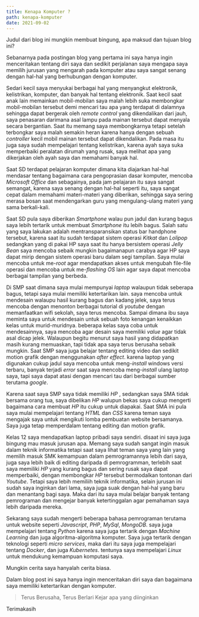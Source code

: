 ```yaml
---
title: Kenapa Komputer ?
path: kenapa-komputer
date: 2021-09-02
---
```


Judul dari blog ini mungkin membuat bingung, apa maksud dan tujuan blog ini?

Sebanarnya pada postingan blog yang pertama ini saya hanya ingin menceritakan tentang diri saya dan sedikit perjalanan saya mengapa saya memilih jurusan yang mengarah pada komputer atau saya sangat senang dengan hal-hal yang berhubungan dengan komputer.

Sedari kecil saya menyukai berbagai hal yang menyangkut elektronik, kelistrikan, komputer, dan banyak hal tentang elektronik. Saat kecil saat anak lain memainkan mobil-mobilan saya malah lebih suka membongkar mobil-mobilan tersebut demi mencari tau apa yang terdapat di dalamnya sehingga dapat bergerak oleh _remote control_ yang dikendalikan dari jauh, saya penasaran darimana asal lampu pada mainan tersebut dapat menyala secara bergantian. Saat itu memang saya membongkarnya tetapi setelah terbongkar saya malah semakin heran karena hanya dengan sebuah _controller_ kecil mobil mainan tersebut dapat dikendalikan. Pada masa itu juga saya sudah mempelajari tentang kelistrikan, karena ayah saya suka memperbaiki peralatan dirumah yang rusak, saya melihat apa yang dikerjakan oleh ayah saya dan memahami banyak hal.

<!-- gambar -->

Saat SD terdapat pelajaran komputer dimana kita diajarkan hal-hal mendasar tentang bagaimana cara pengoprasian dasar komputer, mencoba _Microsoft Office_ dan sebagainya, pada jam pelajaran itu saya sangat semangat, karena saya senang dengan hal-hal seperti itu, saya sangat cepat dalam memahami materi-materi yang diberikan, sehingga saya sering merasa bosan saat mendengarkan guru yang mengulang-ulang materi yang sama berkali-kali.

Saat SD pula saya diberikan _Smartphone_ walau pun jadul dan kurang bagus saya lebih tertarik untuk membuat _Smartphone_ itu lebih bagus. Salah satu yang saya lakukan adalah mentransparansikan status bar handphone tersebut, karena saat itu sudah terdapat sistem operasi _Kitkat_ dan _Lolipop_ sedangkan yang di pakai HP saya saat itu hanya bersistem operasi _Jelly Bean_ saya mencoba sebaik mungkin bagaimanapun carabya agar HP saya dapat mirip dengan sistem operasi baru dalam segi tampilan. Saya mulai mencoba untuk me-_root_ agar mendapatkan akses untuk mengubah file-file operasi dan mencoba untuk me-_flashing_ _OS_ lain agar saya dapat mencoba berbagai tampilan yang berbeda.

<!-- flasing image -->

Di SMP saat dimana saya mulai mempunyai _laptop_ walaupun tidak seberapa bagus, tetapi saya mulai memiliki ketertarikan lain. saya mencoba untuk mendesain walaupu hasil kurang bagus dan kadang jelek, saya terus mencoba dengan menonton berbagai tutorial di _youtube_ dengan memanfaatkan wifi sekolah, saya terus mencoba. Sampai dimana ibu saya meminta saya untuk mendesain untuk sebuah foto kenangan kenaikkan kelas untuk murid-muridnya. beberapa kelas saya coba untuk mendesainnya, saya mencoba agar desain saya memiliki _value_ agar tidak asal dicap jelek. Walaupun begitu menurut saya hasil yang didapatkan masih kurang memuaskan, tapi tidak apa saya terus berusaha sebaik mungkin. Saat SMP saya juga belajar tentang editing video dan sedikit motion grafik dengan menggunakan _after effect_. karena laptop yang digunakan cukup jadul saya mencoba untuk meng-_install_ windows versi terbaru, banyak terjadi _error_ saat saya mencoba meng-_install_ ulang laptop saya, tapi saya dapat atasi dengan mencari tau dari berbagai sumber terutama _google_.

Karena saat saya SMP saya tidak memiliki _HP_ , sedangkan saya SMA tidak bersama orang tua, saya dibelikan _HP_ walupun bekas saya cukup mengerti bagaimana cara membuat _HP_ itu cukup untuk diapakai. Saat SMA ini pula saya mulai mempelajari tentang _HTML_ dan _CSS_ karena teman saya mengajak saya untuk mengikuti lomba pembuatan website bersamanya. Saya juga tetap memperdalam tentang editing dan motion grafik.

Kelas 12 saya mendapatkan laptop pribadi saya sendiri. disaat ini saya juga bingung mau masuk jurusan apa. Memang saya sudah sangat ingin masuk dalam teknik informatika tetapi saat saya lihat teman saya yang lain yang memilih masuk SMK kemampuan dalam pemrogramannya lebih dari saya, juga saya lebih baik di editing daripada di pemrogramman, terlebih saat saya memiliki _HP_ yang kurang bagus dan sering rusak saya dapat memperbaiki, dengan membongkar _HP_ tersebut bermodalkan tontonan dari _Youtube_. Tetapi saya lebih memiliih teknik informatika, selain jurusan ini sudah saya inginkan dari lama, saya juga suak dengan hal-hal yang baru dan menantang bagi saya. Maka dari itu saya mulai belajar banyak tentang pemrograman dan mengejar banyak ketertinggalan agar pemahaman saya lebih daripada mereka.

Sekarang saya sudah mengerti beberapa bahasa pemrograman terutama untuk website seperti _Javascript_, _PHP_, _MySql_, _MongoDB_. saya juga mempelajari tentang _Python_ karena saya juga tertarik dengan _Machine Learning_ dan juga algoritma-algoritma komputer. Saya juga tertarik dengan teknologi seperti _micro services_, maka dari itu saya juga mempelajari tentang _Docker_, dan juga _Kubernetes_. tentunya saya mempelajari _Linux_ untuk mendukung kemampuan komputasi saya.

Mungkin cerita saya hanyalah cerita biasa.

Dalam blog post ini saya hanya ingin menceritakan diri saya dan bagaimana saya memiliki ketertarikan dengan komputer.

> Terus Berusaha, Terus Berlari Kejar apa yang diinginkan

Terimakasih
